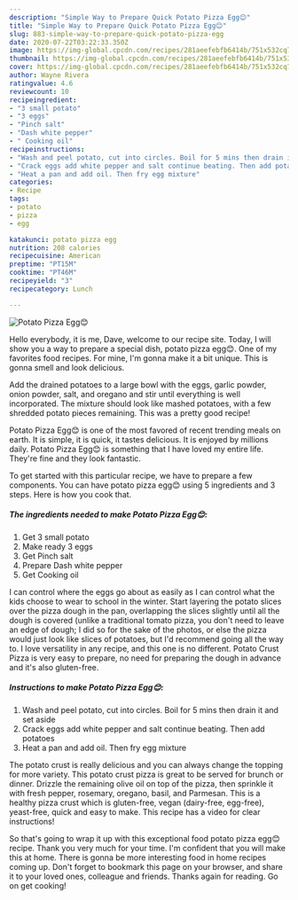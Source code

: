 ```yaml
---
description: "Simple Way to Prepare Quick Potato Pizza Egg😊"
title: "Simple Way to Prepare Quick Potato Pizza Egg😊"
slug: 883-simple-way-to-prepare-quick-potato-pizza-egg
date: 2020-07-22T03:22:33.350Z
image: https://img-global.cpcdn.com/recipes/281aeefebfb6414b/751x532cq70/potato-pizza-egg😊-recipe-main-photo.jpg
thumbnail: https://img-global.cpcdn.com/recipes/281aeefebfb6414b/751x532cq70/potato-pizza-egg😊-recipe-main-photo.jpg
cover: https://img-global.cpcdn.com/recipes/281aeefebfb6414b/751x532cq70/potato-pizza-egg😊-recipe-main-photo.jpg
author: Wayne Rivera
ratingvalue: 4.6
reviewcount: 10
recipeingredient:
- "3 small potato"
- "3 eggs"
- "Pinch salt"
- "Dash white pepper"
- " Cooking oil"
recipeinstructions:
- "Wash and peel potato, cut into circles. Boil for 5 mins then drain it and set aside"
- "Crack eggs add white pepper and salt continue beating. Then add potatoes"
- "Heat a pan and add oil. Then fry egg mixture"
categories:
- Recipe
tags:
- potato
- pizza
- egg

katakunci: potato pizza egg 
nutrition: 208 calories
recipecuisine: American
preptime: "PT15M"
cooktime: "PT46M"
recipeyield: "3"
recipecategory: Lunch

---
```



![Potato Pizza Egg😊](https://img-global.cpcdn.com/recipes/281aeefebfb6414b/751x532cq70/potato-pizza-egg😊-recipe-main-photo.jpg)

Hello everybody, it is me, Dave, welcome to our recipe site. Today, I will show you a way to prepare a special dish, potato pizza egg😊. One of my favorites food recipes. For mine, I'm gonna make it a bit unique. This is gonna smell and look delicious.

Add the drained potatoes to a large bowl with the eggs, garlic powder, onion powder, salt, and oregano and stir until everything is well incorporated. The mixture should look like mashed potatoes, with a few shredded potato pieces remaining. This was a pretty good recipe!

Potato Pizza Egg😊 is one of the most favored of recent trending meals on earth. It is simple, it is quick, it tastes delicious. It is enjoyed by millions daily. Potato Pizza Egg😊 is something that I have loved my entire life. They're fine and they look fantastic.


To get started with this particular recipe, we have to prepare a few components. You can have potato pizza egg😊 using 5 ingredients and 3 steps. Here is how you cook that.

<!--inarticleads1-->

##### The ingredients needed to make Potato Pizza Egg😊:

1. Get 3 small potato
1. Make ready 3 eggs
1. Get Pinch salt
1. Prepare Dash white pepper
1. Get  Cooking oil


I can control where the eggs go about as easily as I can control what the kids choose to wear to school in the winter. Start layering the potato slices over the pizza dough in the pan, overlapping the slices slightly until all the dough is covered (unlike a traditional tomato pizza, you don&#39;t need to leave an edge of dough; I did so for the sake of the photos, or else the pizza would just look like slices of potatoes, but I&#39;d recommend going all the way to. I love versatility in any recipe, and this one is no different. Potato Crust Pizza is very easy to prepare, no need for preparing the dough in advance and it&#39;s also gluten-free. 

<!--inarticleads2-->

##### Instructions to make Potato Pizza Egg😊:

1. Wash and peel potato, cut into circles. Boil for 5 mins then drain it and set aside
1. Crack eggs add white pepper and salt continue beating. Then add potatoes
1. Heat a pan and add oil. Then fry egg mixture


The potato crust is really delicious and you can always change the topping for more variety. This potato crust pizza is great to be served for brunch or dinner. Drizzle the remaining olive oil on top of the pizza, then sprinkle it with fresh pepper, rosemary, oregano, basil, and Parmesan. This is a healthy pizza crust which is gluten-free, vegan (dairy-free, egg-free), yeast-free, quick and easy to make. This recipe has a video for clear instructions! 

So that's going to wrap it up with this exceptional food potato pizza egg😊 recipe. Thank you very much for your time. I'm confident that you will make this at home. There is gonna be more interesting food in home recipes coming up. Don't forget to bookmark this page on your browser, and share it to your loved ones, colleague and friends. Thanks again for reading. Go on get cooking!
